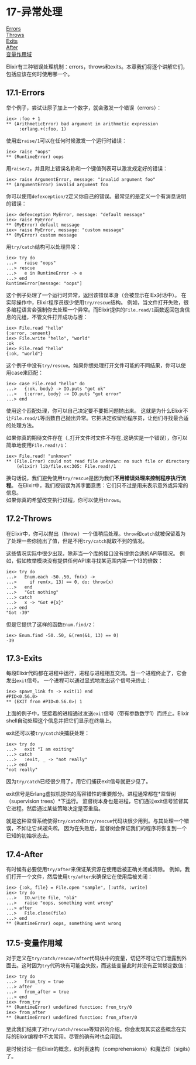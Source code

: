 17-异常处理
===========
[Errors](#171-errors)<br/>
[Throws](#172-throws)<br/>
[Exits](#173-exits)<br/>
[After](#174-after)<br/>
[变量作用域](#175-%E5%8F%98%E9%87%8F%E4%BD%9C%E7%94%A8%E5%9F%9F)<br/>

Elixir有三种错误处理机制：errors，throws和exits。本章我们将逐个讲解它们，包括应该在何时使用哪一个。

## 17.1-Errors
举个例子，尝试让原子加上一个数字，就会激发一个错误（errors）：
```
iex> :foo + 1
** (ArithmeticError) bad argument in arithmetic expression
     :erlang.+(:foo, 1)
```

使用宏```raise/1```可以在任何时候激发一个运行时错误：
```
iex> raise "oops"
** (RuntimeError) oops
```

用```raise/2```，并且附上错误名称和一个键值列表可以激发规定好的错误：
```
iex> raise ArgumentError, message: "invalid argument foo"
** (ArgumentError) invalid argument foo
```

你可以使用```defexception/2```定义你自己的错误。最常见的是定义一个有消息说明的错误：
```
iex> defexception MyError, message: "default message"
iex> raise MyError
** (MyError) default message
iex> raise MyError, message: "custom message"
** (MyError) custom message
```

用```try/catch```结构可以处理异常：
```
iex> try do
...>   raise "oops"
...> rescue
...>   e in RuntimeError -> e
...> end
RuntimeError[message: "oops"]
```
这个例子处理了一个运行时异常，返回该错误本身（会被显示在IEx对话中）。
在实际操作中，Elixir程序员很少使用```try/rescue```结构。
例如，当文件打开失败，很多编程语言会强制你去处理一个异常。而Elixir提供的```File.read/1```函数返回包含信息的元组，不管文件打开成功与否：
```
iex> File.read "hello"
{:error, :enoent}
iex> File.write "hello", "world"
:ok
iex> File.read "hello"
{:ok, "world"}
```
这个例子中没有```try/rescue```。如果你想处理打开文件可能的不同结果，你可以使用case来匹配：
```
iex> case File.read "hello" do
...>   {:ok, body} -> IO.puts "got ok"
...>   {:error, body} -> IO.puts "got error"
...> end
```
使用这个匹配处理，你可以自己决定要不要把问题抛出来。
这就是为什么Elixir不让```File.read/1```等函数自己抛出异常。它把决定权留给程序员，让他们寻找最合适的处理方法。


如果你真的期待文件存在（_打开文件时文件不存在_这确实是一个错误），你可以简单地使用```File.read!/1```：
```
iex> File.read! "unknown"
** (File.Error) could not read file unknown: no such file or directory
    (elixir) lib/file.ex:305: File.read!/1
```

换句话说，我们避免使用```try/rescue```是因为我们**不用错误处理来控制程序执行流程**。
在Elixir中，我们视错误为其字面意思：它们只不过是用来表示意外或异常的信息。  
如果你真的希望改变执行过程，你可以使用```throws```。

## 17.2-Throws
在Elixir中，你可以抛出（throw）一个值稍后处理。```throw```和```catch```就被保留着为了处理一些你抛出了值，但是不用```try/catch```就取不到的情况。

这些情况实际中很少出现，除非当一个库的接口没有提供合适的API等情况。
例如，假如枚举模块没有提供任何API来寻找某范围内第一个13的倍数：
```
iex> try do
...>   Enum.each -50..50, fn(x) ->
...>     if rem(x, 13) == 0, do: throw(x)
...>   end
...>   "Got nothing"
...> catch
...>   x -> "Got #{x}"
...> end
"Got -39"
```

但是它提供了这样的函数```Enum.find/2```：
```
iex> Enum.find -50..50, &(rem(&1, 13) == 0)
-39
```

## 17.3-Exits
每段Elixir代码都在进程中运行，进程与进程相互交流。当一个进程终止了，它会发出```exit```信号。
一个进程可以通过显式地发出这个信号来终止：
```
iex> spawn_link fn -> exit(1) end
#PID<0.56.0>
** (EXIT from #PID<0.56.0>) 1
```
上面的例子中，链接着的进程通过发送```exit```信号（带有参数数字1）而终止。Elixir shell自动处理这个信息并把它们显示在终端上。

exit还可以被```try/catch```块捕获处理：
```
iex> try do
...>   exit "I am exiting"
...> catch
...>   :exit, _ -> "not really"
...> end
"not really"
```

因为```try/catch```已经很少用了，用它们捕获exit信号就更少见了。

exit信号是Erlang虚拟机提供的高容错性的重要部分。进程通常都在*监督树（supervision trees）*下运行。
监督树本身也是进程，它们通过exit信号监督其它进程。然后通过某些策略决定是否重启。

就是这种监督系统使得```try/catch```和```try/rescue```代码块很少用到。与其处理一个错误，不如让它*快速失败*。
因为在失败后，监督树会保证我们的程序将恢复到一个已知的初始状态去。

## 17.4-After
有时候有必要使用```try/after```来保证某资源在使用后被正确关闭或清除。
例如，我们打开一个文件，然后使用```try/after```来确保它在使用后被关闭：
```
iex> {:ok, file} = File.open "sample", [:utf8, :write]
iex> try do
...>   IO.write file, "olá"
...>   raise "oops, something went wrong"
...> after
...>   File.close(file)
...> end
** (RuntimeError) oops, something went wrong
```

## 17.5-变量作用域
对于定义在```try/catch/rescue/after```代码块中的变量，切记不可让它们泄露到外面去。这时因为```try```代码块有可能会失败，而这些变量此时并没有正常绑定数值：
```
iex> try do
...>   from_try = true
...> after
...>   from_after = true
...> end
iex> from_try
** (RuntimeError) undefined function: from_try/0
iex> from_after
** (RuntimeError) undefined function: from_after/0
```

至此我们结束了对```try/catch/rescue```等知识的介绍。你会发现其实这些概念在实际的Elixir编程中不太常用。尽管的确有时也会用到。

是时候讨论一些Elixir的概念，如列表速构（comprehensions）和魔法印（sigils）了。
